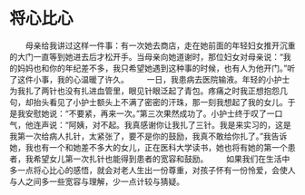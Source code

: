 # 将心比心
　　母亲给我讲过这样一件事：有一次她去商店，走在她前面的年轻妇女推开沉重的大门一直等到她进去后才松开手。当母亲向她道谢时，那位妇女对母亲说：“我的妈妈也和你的年纪差不多，我只希望她遇到这种事的时候，也有人为他开门。”听了这件小事，我的心温暖了许久。 
　　一日，我患病去医院输液。年轻的小护士为我扎了两针也没有扎进血管里，眼见针眼泛起了青包。疼痛之时我正想抱怨几句，却抬头看见了小护士额头上不满了密密的汗珠，那一刻我想起了我的女儿。于是我安慰她说：“不要紧，再来一次。”第三次果然成功了。小护士终于叹了一口气，他连声说：“阿姨，对不起。我真感谢你让我扎了三针。我是来实习的，这是我第一次给病人扎针，太紧张了，要不是你的鼓励，我真不敢给你扎了。”我告诉她，我也有一个和她差不多大的女儿，正在医科大学读书，她也将有她的第一个患者，我希望女儿第一次扎针也能得到患者的宽容和鼓励。 
　　如果我们在生活中多一点将心比心的感悟，就会对老人生出一份尊重，对孩子怀有一份怜爱，会使人与人之间多一些宽容与理解，少一点计较与猜疑。
 